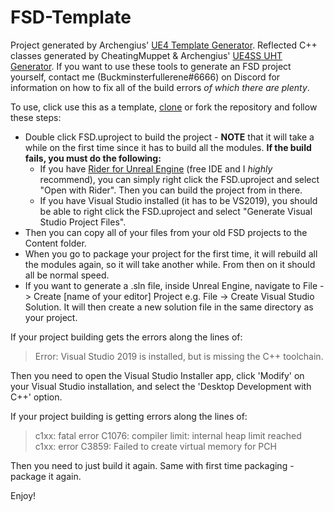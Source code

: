# FSD-Template

Project generated by Archengius' [UE4 Template Generator](https://github.com/Archengius/UE4GameProjectGenerator). Reflected C++ classes generated by CheatingMuppet & Archengius' [UE4SS UHT Generator](https://github.com/UE4SS/UE4SS). If you want to use these tools to generate an FSD project yourself, contact me (Buckminsterfullerene#6666) on Discord for information on how to fix all of the build errors *of which there are plenty*.

To use, click use this as a template, [clone](https://docs.github.com/en/desktop/contributing-and-collaborating-using-github-desktop/adding-and-cloning-repositories/cloning-and-forking-repositories-from-github-desktop) or fork the repository and follow these steps:
* Double click FSD.uproject to build the project - **NOTE** that it will take a while on the first time since it has to build all the modules. **If the build fails, you must do the following:**
    * If you have [Rider for Unreal Engine](https://www.jetbrains.com/rider/unreal/) (free IDE and I *highly* recommend), you can simply right click the FSD.uproject and select "Open with Rider". Then you can build the project from in there.
    * If you have Visual Studio installed (it has to be VS2019), you should be able to right click the FSD.uproject and select "Generate Visual Studio Project Files".
* Then you can copy all of your files from your old FSD projects to the Content folder. 
* When you go to package your project for the first time, it will rebuild all the modules again, so it will take another while. From then on it should all be normal speed.
* If you want to generate a .sln file, inside Unreal Engine, navigate to File -> Create [name of your editor] Project e.g. File -> Create Visual Studio Solution. It will then create a new solution file in the same directory as your project.

If your project building gets the errors along the lines of:
> Error: Visual Studio 2019 is installed, but is missing the C++ toolchain.<br>


Then you need to open the Visual Studio Installer app, click 'Modify' on your Visual Studio installation, and select the 'Desktop Development with C++' option.

If your project building is getting errors along the lines of:
> c1xx: fatal error C1076: compiler limit: internal heap limit reached<br>
> c1xx: error C3859: Failed to create virtual memory for PCH


Then you need to just build it again. Same with first time packaging - package it again.

Enjoy!